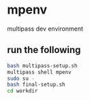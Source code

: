 # mpenv
multipass dev environment

## run the following

```sh
bash multipass-setup.sh
multipass shell mpenv
sudo su -
bash final-setup.sh
cd workdir
```
